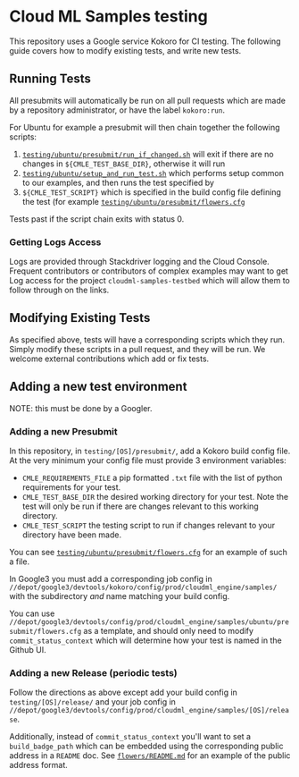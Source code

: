 # Cloud ML Samples testing

This repository uses a Google service Kokoro for CI testing. The following guide covers how to modify existing tests, and write new tests.

## Running Tests

All presubmits will automatically be run on all pull requests which are made by a repository administrator, or have the label `kokoro:run`.

For Ubuntu for example a presubmit will then chain together the following scripts:
1. [`testing/ubuntu/presubmit/run_if_changed.sh`](testing/ubuntu/presubmit/run_if_changed.sh) will exit if there are no changes in `${CMLE_TEST_BASE_DIR}`, otherwise it will run
2. [`testing/ubuntu/setup_and_run_test.sh`](testing/ubuntu/setup_and_run_test.sh) which performs setup common to our examples, and then runs the test specified by
3. `${CMLE_TEST_SCRIPT}` which is specified in the build config file defining the test (for example [`testing/ubuntu/presubmit/flowers.cfg`](testing/ubuntu/presubmit/flowers.cfg)

Tests past if the script chain exits with status 0.

### Getting Logs Access

Logs are provided through Stackdriver logging and the Cloud Console. Frequent contributors or contributors of complex examples may want to get Log access for the project `cloudml-samples-testbed` which will allow them to follow through on the links.

## Modifying Existing Tests

As specified above, tests will have a corresponding scripts which they run. Simply modify these scripts in a pull request, and they will be run. We welcome external contributions which add or fix tests.

## Adding a new test environment

NOTE: this must be done by a Googler.

### Adding a new Presubmit

In this repository, in `testing/[OS]/presubmit/`, add a Kokoro build config file. At the very minimum your config file must provide 3 environment variables:

* `CMLE_REQUIREMENTS_FILE` a pip formatted `.txt` file with the list of python requirements for your test.
* `CMLE_TEST_BASE_DIR` the desired working directory for your test. Note the test will only be run if there are changes relevant to this working directory.
* `CMLE_TEST_SCRIPT` the testing script to run if changes relevant to your directory have been made.

You can see [`testing/ubuntu/presubmit/flowers.cfg`](testing/ubuntu/presubmit/flowers.cfg) for an example of such a file.

In Google3 you must add a corresponding job config in `//depot/google3/devtools/kokoro/config/prod/cloudml_engine/samples/` with the subdirectory *and* name matching your build config.

You can use `//depot/google3/devtools/config/prod/cloudml_engine/samples/ubuntu/presubmit/flowers.cfg` as a template, and should only need to modify `commit_status_context` which will determine how your test is named in the Github UI.

### Adding a new Release (periodic tests)

Follow the directions as above except add your build config in `testing/[OS]/release/` and your job config in `//depot/google3/devtools/config/prod/cloudml_engine/samples/[OS]/release`.

Additionally, instead of `commit_status_context` you'll want to set a `build_badge_path` which can be embedded using the corresponding public address in a `README` doc. See [`flowers/README.md`](flowers/README.md) for an example of the public address format.
